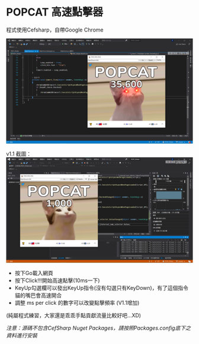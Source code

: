 # POPCAT 高速點擊器
程式使用Cefsharp，自帶Google Chrome

![Screenshot](CAP.png)

v1.1 截圖：
![Screenshot](CAP2.png)

* 按下Go載入網頁
* 按下Click!!!開始高速點擊(10ms一下)
* KeyUp勾選欄可以發出KeyUp指令(沒有勾選只有KeyDown)，有了這個指令貓的嘴巴會高速開合
* 調整 ms per click 的數字可以改變點擊頻率 (V1.1增加)

(純屬程式練習，大家還是乖乖手點貢獻流量比較好吧...XD)

*注意：源碼不包含CefSharp Nuget Packages，請按照Packages.config底下之資料進行安裝*